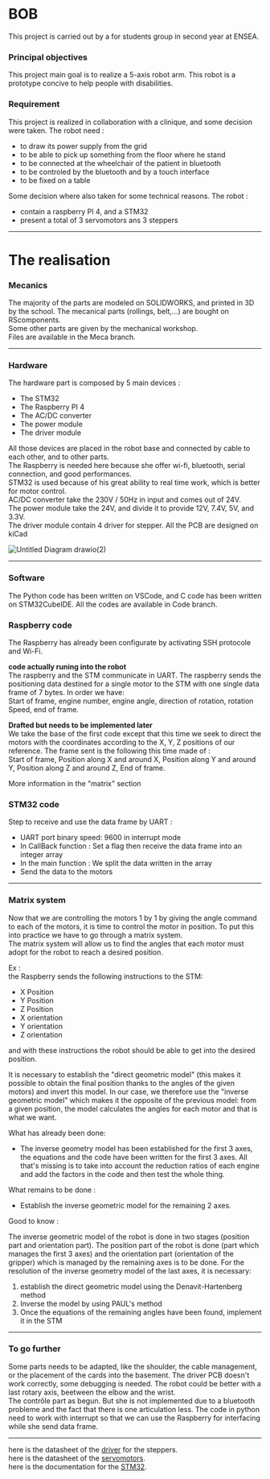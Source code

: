 # BOB

This project is carried out by a for students group in second year at ENSEA.

### Principal objectives

This project main goal is to realize a 5-axis robot arm. This robot is a prototype concive to help people with disabilities. 

### Requirement

This project is realized in collaboration with a clinique, and some decision were taken.
The robot need :

  * to draw its power supply from the grid
  * to be able to pick up something from the floor where he stand
  * to be connected at the wheelchair of the patient in bluetooth
  * to be controled by the bluetooth and by a touch interface
  * to be fixed on a table 

Some decision where also taken for some technical reasons.
The robot :

  * contain a raspberry PI 4, and a STM32
  * present a total of 3 servomotors ans 3 steppers

---------------

# The realisation

### Mecanics

 The majority of the parts are modeled on SOLIDWORKS, and printed in 3D by the school. The mecanical parts (rollings, belt,...) are bought on RScomponents.  
Some other parts are given by the mechanical workshop.  
Files are available in the Meca branch.

-----
### Hardware

The hardware part is composed by 5 main devices :

 * The STM32
 * The Raspberry PI 4
 * The AC/DC converter
 * The power module
 * The driver module

All those devices are placed in the robot base and connected by cable to each other, and to other parts.  
The Raspberry is needed here because she offer wi-fi, bluetooth, serial connection, and good performances.  
STM32 is used because of his great ability to real time work, which is better for motor control.  
AC/DC converter take the 230V / 50Hz in input and comes out of 24V.  
The power module take the 24V, and divide it to provide 12V, 7.4V, 5V, and 3.3V.  
The driver module contain 4 driver for stepper.
All the PCB are designed on kiCad

![Untitled Diagram drawio(2)](https://user-images.githubusercontent.com/114493167/230955787-32642c2e-b8c4-4015-9b7a-c6681a64a51d.png)


-----
### Software

The Python code has been written on VSCode, and C code has been written on STM32CubeIDE.
All the codes are available in Code branch.

### Raspberry code

The Raspberry has already been configurate by activating SSH protocole and Wi-Fi.

**code actually runing into the robot**  
The raspberry and the STM communicate in UART. The raspberry sends the positioning data destined for a single motor to the STM with one single data frame of 7 bytes.
In order we have:  
Start of frame, engine number, engine angle, direction of rotation, rotation Speed, end of frame.
 
**Drafted but needs to be implemented later**  
We take the base of the first code except that this time we seek to direct the motors with the coordinates according to the X, Y, Z positions of our reference.
The frame sent is the following this time made of :  
Start of frame, Position along X and around X, Position along Y and around Y, Position along Z and around Z, End of frame.

More information in the "matrix" section


### STM32 code

Step to receive and use the data frame by UART :
- UART port binary speed: 9600  in interrupt mode 
- In CallBack function : Set a flag then receive the data frame into an integer array
- In the main function : We split the data written in the array
- Send the data to the motors


-----
### Matrix system

Now that we are controlling the motors 1 by 1 by giving the angle command to each of the motors, it is time to control the motor in position. To put this into practice we have to go through a matrix system.  
The matrix system will allow us to find the angles that each motor must adopt for the robot to reach a desired position.

Ex :  
the Raspberry sends the following instructions to the STM:  
 * X Position
 * Y Position
 * Z Position
 * X orientation
 * Y orientation
 * Z orientation
 
 and with these instructions the robot should be able to get into the desired position.
 
It is necessary to establish the "direct geometric model" (this makes it possible to obtain the final position thanks to the angles of the given motors) and invert this model. In our case, we therefore use the "inverse geometric model" which makes it the opposite of the previous model: from a given position, the model calculates the angles for each motor and that is what we want.

What has already been done:

- The inverse geometry model has been established for the first 3 axes, the equations and the code have been written for the first 3 axes. All that's missing is to take into account the reduction ratios of each engine and add the factors in the code and then test the whole thing.

What remains to be done :

- Establish the inverse geometric model for the remaining 2 axes.

Good to know :

The inverse geometric model of the robot is done in two stages (position part and orientation part). The position part of the robot is done (part which manages the first 3 axes) and the orientation part (orientation of the gripper) which is managed by the remaining axes is to be done. For the resolution of the inverse geometry model of the last axes, it is necessary:

 1) establish the direct geometric model using the Denavit-Hartenberg method
 2) Inverse the model by using PAUL's method
 3) Once the equations of the remaining angles have been found, implement it in the STM
 
----------
### To go further

Some parts needs to be adapted, like the shoulder, the cable management, or the placement of the cards into the basement. 
The driver PCB doesn't work correctly, some debugging is needed.
The robot could be better with a last rotary axis, beetween the elbow and the wrist.  
The contrôle part as begun. But she is not implemented due to a bluetooth probleme and the fact that there is one articulation less.
The code in python need to work with interrupt so that we can use the Raspberry for interfacing while she send data frame.

----------
here is the datasheet of the [driver](https://www.trinamic.com/fileadmin/assets/Products/ICs_Documents/TMC2225_Datasheet_Rev1.11.pdf) for the steppers.  
here is the datasheet of the [servomotors](https://emanual.robotis.com/docs/en/dxl/x/xl320/).  
here is the documentation for the [STM32](https://www.st.com/resource/en/datasheet/stm32l412kb.pdf).
